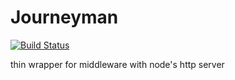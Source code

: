 Journeyman
=======

[![Build Status](https://travis-ci.org/bthesorceror/journeyman.png?branch=master)](https://travis-ci.org/bthesorceror/journeyman)


thin wrapper for middleware with node's http server
